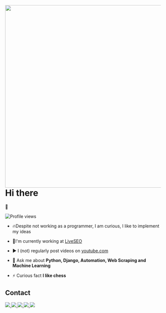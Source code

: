<img align="right" height="590em" src="https://raw.githubusercontent.com/gist/HevertonCoutinho/76407006823ff7dc8235e49d226d42fd/raw/42bbe48c6baaa19edb2faf34439e5ee3245f862d/githubcard.svg"/>
<h1 align="left">Hi there</h1> 👋
<p dir="auto" align="left"><img src="https://komarev.com/ghpvc/?username=HevertonCoutinho&amp;color=yellow" alt="Profile views"/></a></p>
<ul dir="auto">
<li>
<p dir="auto">🔥Despite not working as a programmer, I am curious, I like to implement my ideas</p>
</li>
<li>
<p dir="auto">🔭I'm currently working at&nbsp;<a href="https://liveseo.com.br/">LiveSEO</a></p>
</li>
<li>
<p dir="auto">▶️&nbsp;I (not) regularly post videos on&nbsp;<a href="https://youtube.com" rel="nofollow">youtube.com</a></p>
</li>
<li>
<p dir="auto">💬&nbsp;Ask me about&nbsp;<strong>Python, Django, Automation, Web Scraping and Machine Learning</strong></p>
</li>
<li>
<p dir="auto">⚡&nbsp;Curious fact&nbsp;<strong>I like chess</strong></p>
</li>
</ul>

<h2 dir="auto">Contact</h2>
<p dir="auto"><a href="https://codepen.io/Hevertoncout" rel="nofollow"><img src="https://img.shields.io/badge/-Hevertoncout-05122A?style=flat&amp;logo=codepen" />&nbsp;</a><a href="https://twitter.com/Hevertoncout" rel="nofollow"><img src="https://img.shields.io/badge/-Hevertoncout-05122A?style=flat&amp;logo=twitter" />&nbsp;</a><a href="https://www.linkedin.com/in/heverton-escudeiro-640558b3/" rel="nofollow"><img src="https://img.shields.io/badge/-Hevertoncout-05122A?style=flat&amp;logo=linkedin" />&nbsp;</a><a href="https://www.instagram.com/Hevertoncout/" rel="nofollow"><img src="https://img.shields.io/badge/-Hevertoncout-05122A?style=flat&amp;logo=instagram" />&nbsp;</a><a href="https://www.youtube.com/@hevertonescudeiro1261" rel="nofollow"><img src="https://img.shields.io/badge/-@hevertonescudeiro1261-05122A?style=flat&amp;logo=youtube" /></a></p>


